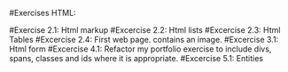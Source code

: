 #Exercises HTML:

#Exercise 2.1: Html markup
#Excercise 2.2: Html lists
#Excercise 2.3: Html Tables
#Excercise 2.4: First web page. contains an image.
#Excercise 3.1: Html form
#Excercise 4.1: Refactor my portfolio exercise to include divs, spans, classes and ids where it is appropriate.
#Excercise 5.1: Entities

